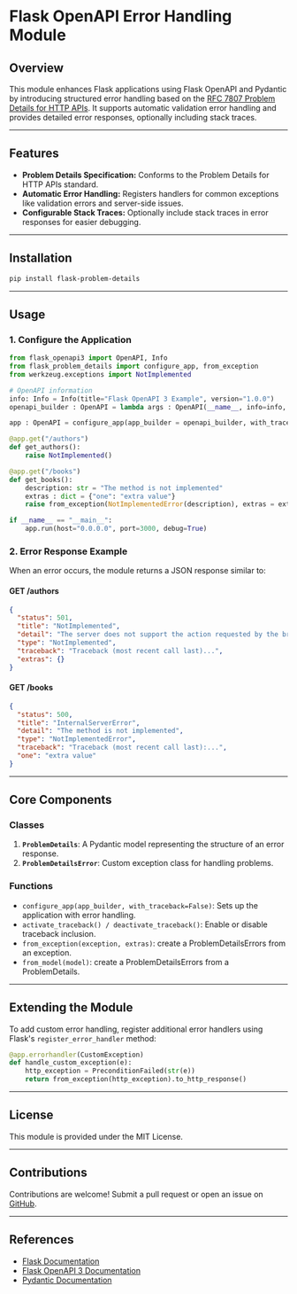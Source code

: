 # Flask OpenAPI Error Handling Module

## Overview
This module enhances Flask applications using Flask OpenAPI and Pydantic by introducing structured error handling based on the [RFC 7807 Problem Details for HTTP APIs](https://datatracker.ietf.org/doc/html/rfc7807). It supports automatic validation error handling and provides detailed error responses, optionally including stack traces.

---

## Features
- **Problem Details Specification:** Conforms to the Problem Details for HTTP APIs standard.
- **Automatic Error Handling:** Registers handlers for common exceptions like validation errors and server-side issues.
- **Configurable Stack Traces:** Optionally include stack traces in error responses for easier debugging.

---

## Installation
```bash
pip install flask-problem-details
```

---

## Usage

### 1. Configure the Application

```python
from flask_openapi3 import OpenAPI, Info
from flask_problem_details import configure_app, from_exception
from werkzeug.exceptions import NotImplemented

# OpenAPI information
info: Info = Info(title="Flask OpenAPI 3 Example", version="1.0.0")
openapi_builder : OpenAPI = lambda args : OpenAPI(__name__, info=info, **args)

app : OpenAPI = configure_app(app_builder = openapi_builder, with_traceback=True)

@app.get("/authors")
def get_authors():
    raise NotImplemented()

@app.get("/books")
def get_books():
    description: str = "The method is not implemented"
    extras : dict = {"one": "extra value"}
    raise from_exception(NotImplementedError(description), extras = extras)

if __name__ == "__main__":
    app.run(host="0.0.0.0", port=3000, debug=True)
```

### 2. Error Response Example
When an error occurs, the module returns a JSON response similar to:
#### GET /authors
```json
{
  "status": 501,
  "title": "NotImplemented",
  "detail": "The server does not support the action requested by the browser.",
  "type": "NotImplemented",
  "traceback": "Traceback (most recent call last)...",
  "extras": {}
}
```
#### GET /books
```json
{
  "status": 500,
  "title": "InternalServerError",
  "detail": "The method is not implemented",
  "type": "NotImplementedError",
  "traceback": "Traceback (most recent call last):...",
  "one": "extra value"
}
```

---

## Core Components

### **Classes**
1. **`ProblemDetails`**: A Pydantic model representing the structure of an error response.
2. **`ProblemDetailsError`**: Custom exception class for handling problems.


### **Functions**
- `configure_app(app_builder, with_traceback=False)`: Sets up the application with error handling.
- `activate_traceback() / deactivate_traceback()`: Enable or disable traceback inclusion.
- `from_exception(exception, extras)`: create a ProblemDetailsErrors from an exception.
- `from_model(model)`: create a ProblemDetailsErrors from a ProblemDetails.


---

## Extending the Module
To add custom error handling, register additional error handlers using Flask's `register_error_handler` method:
```python
@app.errorhandler(CustomException)
def handle_custom_exception(e):
    http_exception = PreconditionFailed(str(e))
    return from_exception(http_exception).to_http_response()
```

---

## License
This module is provided under the MIT License.

---

## Contributions
Contributions are welcome! Submit a pull request or open an issue on [GitHub](https://github.com/mikeymat/flask-problem-details).

---

## References
- [Flask Documentation](https://flask.palletsprojects.com/)
- [Flask OpenAPI 3 Documentation](https://luolingchun.github.io/flask-openapi3/v4.x/Usage/Specification/)
- [Pydantic Documentation](https://pydantic-docs.helpmanual.io/)